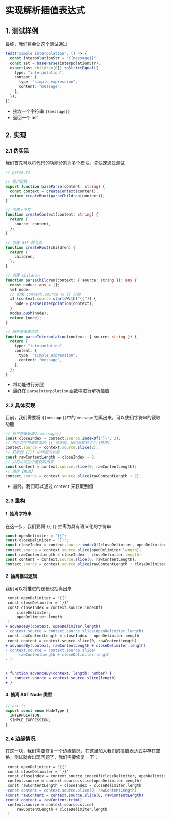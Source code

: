 # 实现解析插值表达式

## 1. 测试样例

最终，我们将会让这个测试通过

```ts
test("simple interpolation", () => {
  const interpolationStr = "{{message}}";
  const ast = baseParse(interpolationStr);
  expect(ast.children[0]).toStrictEqual({
    type: "interpolation",
    content: {
      type: "simple_expression",
      content: "message",
    },
  });
});
```

- 接收一个字符串 `{{message}}`
- 返回一个 ast

## 2. 实现

### 2.1 伪实现

我们首先可以将代码的功能分割为多个模块，先快速通过测试

```ts
// parse.ts

// 导出函数
export function baseParse(content: string) {
  const context = createContext(content);
  return createRoot(parseChildren(context));
}

// 创建上下文
function createContext(content: string) {
  return {
    source: content,
  };
}

// 创建 ast 根节点
function createRoot(children) {
  return {
    children,
  };
}

// 创建 children
function parseChildren(context: { source: string }): any {
  const nodes: any = [];
  let node;
  // 如果 context.source 以 {{ 开始
  if (context.source.startsWith("{{")) {
    node = parseInterpolation(context);
  }
  nodes.push(node);
  return [node];
}

// 解析插值表达式
function parseInterpolation(context: { source: string }) {
  return {
    type: "interpolation",
    content: {
      type: "simple_expression",
      content: "message",
    },
  };
}
```

- 将功能进行分层
- 最终在 `parseInterpolation` 函数中进行解析插值

### 2.2 具体实现

目前，我们需要将 `{{message}}`中的 `message` 抽离出来，可以使用字符串的截取功能

```ts
// 将字符串截取为 message}}
const closeIndex = context.source.indexOf("}}", 2);
// 然后将字符串前面的 {{ 舍弃掉，我们将其称之为【推进】
context.source = context.source.slice(2);
// 获取到 {{}} 中间值的长度
const rawContentLength = closeIndex - 2;
// 并将中间这个值获取出来
const content = context.source.slice(0, rawContentLength);
// 继续【推进】
context.source = context.source.slice(rawContentLength + 2);
```

- 最终，我们可以通过 `content` 来获取到值

### 2.3 重构

#### 1. 抽离字符串

在这一步，我们要将 `{{` `}}` 抽离为具有语义化的字符串

```ts
const openDelimiter = "{{";
const closeDelimiter = "}}";
const closeIndex = context.source.indexOf(closeDelimiter, openDelimiter.length);
context.source = context.source.slice(openDelimiter.length);
const rawContentLength = closeIndex - closeDelimiter.length;
const content = context.source.slice(0, rawContentLength);
context.source = context.source.slice(rawContentLength + closeDelimiter.length);
```

#### 2. 抽离推进逻辑

我们可以将推进的逻辑也抽离出来

```diff
 const openDelimiter = '{{'
 const closeDelimiter = '}}'
 const closeIndex = context.source.indexOf(
     closeDelimiter,
     openDelimiter.length
 )
+ advanceBy(context, openDelimiter.length)
- context.source = context.source.slice(openDelimiter.length)
 const rawContentLength = closeIndex - openDelimiter.length
 const content = context.source.slice(0, rawContentLength)
+ advanceBy(context, rawContentLength + closeDelimiter.length)
- context.source = context.source.slice(
-     rawContentLength + closeDelimiter.length
- )


+ function advanceBy(context, length: number) {
+   context.source = context.source.slice(length)
+ }
```

#### 3. 抽离 AST Node 类型

```ts
// ast.ts
export const enum NodeType {
  INTERPOLATION,
  SIMPLE_EXPRESSION,
}
```

### 2.4 边缘情况

在这一块，我们需要修复一个边缘情况，在这里加入我们的插值表达式中存在空格，测试就会出现问题了，我们需要修复一下：

```diff
 const openDelimiter = '{{'
 const closeDelimiter = '}}'
 const closeIndex = context.source.indexOf(closeDelimiter, openDelimiter.length)
 context.source = context.source.slice(openDelimiter.length)
 const rawContentLength = closeIndex - closeDelimiter.length
-const content = context.source.slice(0, rawContentLength)
+const rawContent = context.source.slice(0, rawContentLength)
+const content = rawContent.trim()
 context.source = context.source.slice(
     rawContentLength + closeDelimiter.length
 )
```
